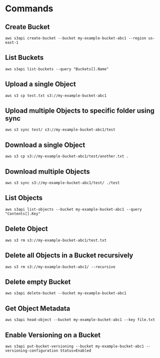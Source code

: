 # Commands

## Create Bucket

```
aws s3api create-bucket --bucket my-example-bucket-abc1 --region us-east-1
```

## List Buckets

```
aws s3api list-buckets --query "Buckets[].Name"
```

## Upload a single Object

```
aws s3 cp test.txt s3://my-example-bucket-abc1
```

## Upload multiple Objects to specific folder using sync

```
aws s3 sync test/ s3://my-example-bucket-abc1/test
```

## Download a single Object

```
aws s3 cp s3://my-example-bucket-abc1/test/another.txt .
```

## Download multiple Objects

```
aws s3 sync s3://my-example-bucket-abc1/test/ ./test
```

## List Objects

```
aws s3api list-objects --bucket my-example-bucket-abc1 --query "Contents[].Key"
```

## Delete Object

```
aws s3 rm s3://my-example-bucket-abc1/test.txt
```

## Delete all Objects in a Bucket recursively
```
aws s3 rm s3://my-example-bucket-abc1/ --recursive
```

## Delete empty Bucket

```
aws s3api delete-bucket --bucket my-example-bucket-abc1
```

## Get Object Metadata

```
aws s3api head-object --bucket my-example-bucket-abc1 --key file.txt
```

## Enable Versioning on a Bucket

```
aws s3api put-bucket-versioning --bucket my-example-bucket-abc1 --versioning-configuration Status=Enabled
```
